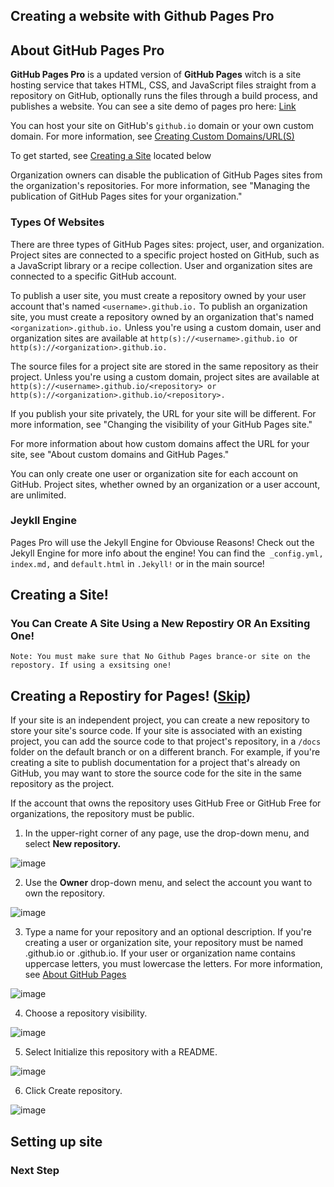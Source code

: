 ## Creating a website with Github Pages Pro

## About GitHub Pages Pro

**GitHub Pages Pro** is a updated version of **GitHub Pages** witch is a site hosting service that takes HTML, CSS, and JavaScript files straight from a repository on GitHub, optionally runs the files through a build process, and publishes a website. You can see a site demo of pages pro here: [Link](https://kadedevteam.github.io/Github-Website-Demo/)

You can host your site on GitHub's `github.io` domain or your own custom domain. For more information, see [Creating Custom Domains/URL(S)]()

To get started, see [Creating a Site]() located below

Organization owners can disable the publication of GitHub Pages sites from the organization's repositories. For more information, see "Managing the publication of GitHub Pages sites for your organization."

### Types Of Websites

There are three types of GitHub Pages sites: project, user, and organization. Project sites are connected to a specific project hosted on GitHub, such as a JavaScript library or a recipe collection. User and organization sites are connected to a specific GitHub account.

To publish a user site, you must create a repository owned by your user account that's named `<username>.github.io.` To publish an organization site, you must create a repository owned by an organization that's named `<organization>.github.io.` Unless you're using a custom domain, user and organization sites are available at `http(s)://<username>.github.io `or `http(s)://<organization>.github.io.`

The source files for a project site are stored in the same repository as their project. Unless you're using a custom domain, project sites are available at `http(s)://<username>.github.io/<repository> or http(s)://<organization>.github.io/<repository>.`

If you publish your site privately, the URL for your site will be different. For more information, see "Changing the visibility of your GitHub Pages site."

For more information about how custom domains affect the URL for your site, see "About custom domains and GitHub Pages."

You can only create one user or organization site for each account on GitHub. Project sites, whether owned by an organization or a user account, are unlimited.

### Jeykll Engine

Pages Pro will use the Jekyll Engine for Obviouse Reasons! Check out the Jekyll Engine for more info about the engine! You can find the` _config.yml,` `index.md,` and `default.html` in `.Jekyll!` or in the main source!

## Creating a Site!

### You Can Create A Site Using a New Repostiry OR An Exsiting One!
```
Note: You must make sure that No Github Pages brance-or site on the repostory. If using a exsitsing one!
```
## Creating a Repostiry for Pages! ([Skip]())

If your site is an independent project, you can create a new repository to store your site's source code. If your site is associated with an existing project, you can add the source code to that project's repository, in a `/docs` folder on the default branch or on a different branch. For example, if you're creating a site to publish documentation for a project that's already on GitHub, you may want to store the source code for the site in the same repository as the project.

If the account that owns the repository uses GitHub Free or GitHub Free for organizations, the repository must be public.

1. In the upper-right corner of any page, use the  drop-down menu, and select **New repository.**

![image](https://user-images.githubusercontent.com/84461200/129962456-59be5bb4-2754-4ff2-b47a-60a223023a3e.png)

2. Use the **Owner** drop-down menu, and select the account you want to own the repository.

![image](https://user-images.githubusercontent.com/84461200/129962538-eeeaf2b9-0a0f-45ae-8bc1-699d17f7d3a4.png)

3. Type a name for your repository and an optional description. If you're creating a user or organization site, your repository must be named <user>.github.io or <organization>.github.io. If your user or organization name contains uppercase letters, you must lowercase the letters. For more information, see [About GitHub Pages](https://github.com/kadedevteam/Pages-Guides/blob/gh-pages/creating-site.md#about-github-pages-pro)

![image](https://user-images.githubusercontent.com/84461200/129962902-4d185883-a33f-4924-a7cc-94daaed53a71.png)

4. Choose a repository visibility.
  
![image](https://user-images.githubusercontent.com/84461200/129962974-3eb23da6-99a8-44dc-8981-3eb041f5dff4.png)

5. Select Initialize this repository with a README.
  
![image](https://user-images.githubusercontent.com/84461200/129963013-2614ba20-db05-49d8-ab59-b4455403a889.png)

6. Click Create repository.

![image](https://user-images.githubusercontent.com/84461200/129963096-8521abdf-c6ab-4a29-b965-a1063e2c72cb.png)


## Setting up site

### Next Step
